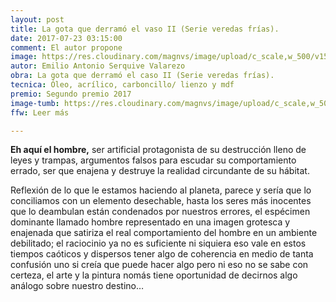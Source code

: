 ```yaml
---
layout: post
title: La gota que derramó el vaso II (Serie veredas frías).
date: 2017-07-23 03:15:00
comment: El autor propone
image: https://res.cloudinary.com/magnvs/image/upload/c_scale,w_500/v1500797750/03-la_gota_que_derramo_el_vaso_a0tmnk.jpg
autor: Emilio Antonio Serquive Valarezo
obra: La gota que derramó el caso II (Serie veredas frías).
tecnica: Óleo, acrílico, carboncillo/ lienzo y mdf
premio: Segundo premio 2017
image-tumb: https://res.cloudinary.com/magnvs/image/upload/c_scale,w_500/v1500797750/03-la_gota_que_derramo_el_vaso_a0tmnk.jpg
ffw: Leer más

---
```


<p><strong>Eh aquí el hombre,</strong> ser artificial protagonista de su destrucción lleno de leyes y trampas, argumentos falsos para escudar su comportamiento errado, ser que enajena y destruye la realidad circundante de su hábitat.</p>

 Reflexión de lo que le estamos haciendo al planeta, parece y sería que lo conciliamos con un elemento desechable, hasta los seres más inocentes que lo deambulan están condenados por nuestros errores, el espécimen dominante llamado hombre representado en una imagen grotesca y enajenada que satiriza el real comportamiento del hombre en un ambiente debilitado; el raciocinio ya no es suficiente ni siquiera eso vale en estos tiempos caóticos y dispersos tener algo de coherencia en medio de tanta confusión uno si creía que puede hacer algo pero ni eso no se sabe con certeza, el arte y la pintura nomás tiene oportunidad de decirnos algo análogo sobre nuestro destino…
